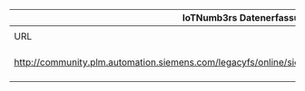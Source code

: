 |IoTNumb3rs Datenerfassung|||||||||||
| ---- | ---- | ---- | ---- | ---- | ---- | ---- | ---- | ---- | ---- | ---- |
||||||||||||
|URL|home_url|filename|device_class|device_count|market_class|market_volume|prognosis_year|publication_year|authorship_class|Dropbox folder|
|http://community.plm.automation.siemens.com/legacyfs/online/siemensplm_blogs/2015/12/Infographic.png|https://community.plm.automation.siemens.com/t5/Polarion-Blog/White-Paper-Testing-the-Internet-of-Things-IoT/ba-p/381020|file3_Infographic.png|Generic IoT|5E+11|||2025|2015||JinlinHolic/20181125-1500|
